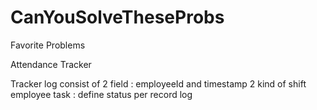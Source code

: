 # CanYouSolveTheseProbs
Favorite Problems


Attendance Tracker

Tracker log consist of 2 field : employeeId and timestamp 
2 kind of shift employee 
task : define status per record log 
